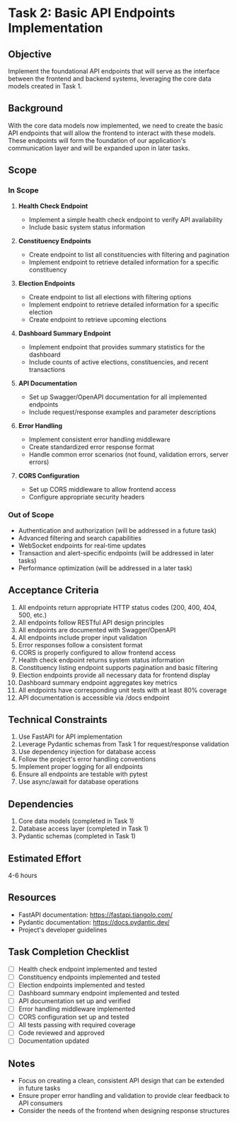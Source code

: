 # Task 2: Basic API Endpoints Implementation

## Objective
Implement the foundational API endpoints that will serve as the interface between the frontend and backend systems, leveraging the core data models created in Task 1.

## Background
With the core data models now implemented, we need to create the basic API endpoints that will allow the frontend to interact with these models. These endpoints will form the foundation of our application's communication layer and will be expanded upon in later tasks.

## Scope

### In Scope
1. **Health Check Endpoint**
   - Implement a simple health check endpoint to verify API availability
   - Include basic system status information

2. **Constituency Endpoints**
   - Create endpoint to list all constituencies with filtering and pagination
   - Implement endpoint to retrieve detailed information for a specific constituency

3. **Election Endpoints**
   - Create endpoint to list all elections with filtering options
   - Implement endpoint to retrieve detailed information for a specific election
   - Create endpoint to retrieve upcoming elections

4. **Dashboard Summary Endpoint**
   - Implement endpoint that provides summary statistics for the dashboard
   - Include counts of active elections, constituencies, and recent transactions

5. **API Documentation**
   - Set up Swagger/OpenAPI documentation for all implemented endpoints
   - Include request/response examples and parameter descriptions

6. **Error Handling**
   - Implement consistent error handling middleware
   - Create standardized error response format
   - Handle common error scenarios (not found, validation errors, server errors)

7. **CORS Configuration**
   - Set up CORS middleware to allow frontend access
   - Configure appropriate security headers

### Out of Scope
- Authentication and authorization (will be addressed in a future task)
- Advanced filtering and search capabilities
- WebSocket endpoints for real-time updates
- Transaction and alert-specific endpoints (will be addressed in later tasks)
- Performance optimization (will be addressed in a later task)

## Acceptance Criteria

1. All endpoints return appropriate HTTP status codes (200, 400, 404, 500, etc.)
2. All endpoints follow RESTful API design principles
3. All endpoints are documented with Swagger/OpenAPI
4. All endpoints include proper input validation
5. Error responses follow a consistent format
6. CORS is properly configured to allow frontend access
7. Health check endpoint returns system status information
8. Constituency listing endpoint supports pagination and basic filtering
9. Election endpoints provide all necessary data for frontend display
10. Dashboard summary endpoint aggregates key metrics
11. All endpoints have corresponding unit tests with at least 80% coverage
12. API documentation is accessible via /docs endpoint

## Technical Constraints

1. Use FastAPI for API implementation
2. Leverage Pydantic schemas from Task 1 for request/response validation
3. Use dependency injection for database access
4. Follow the project's error handling conventions
5. Implement proper logging for all endpoints
6. Ensure all endpoints are testable with pytest
7. Use async/await for database operations

## Dependencies

1. Core data models (completed in Task 1)
2. Database access layer (completed in Task 1)
3. Pydantic schemas (completed in Task 1)

## Estimated Effort
4-6 hours

## Resources
- FastAPI documentation: https://fastapi.tiangolo.com/
- Pydantic documentation: https://docs.pydantic.dev/
- Project's developer guidelines

## Task Completion Checklist
- [ ] Health check endpoint implemented and tested
- [ ] Constituency endpoints implemented and tested
- [ ] Election endpoints implemented and tested
- [ ] Dashboard summary endpoint implemented and tested
- [ ] API documentation set up and verified
- [ ] Error handling middleware implemented
- [ ] CORS configuration set up and tested
- [ ] All tests passing with required coverage
- [ ] Code reviewed and approved
- [ ] Documentation updated

## Notes
- Focus on creating a clean, consistent API design that can be extended in future tasks
- Ensure proper error handling and validation to provide clear feedback to API consumers
- Consider the needs of the frontend when designing response structures